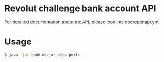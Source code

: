 Revolut challenge bank account API
===

For detailed documentation about the API, please look into doc/openapi.yml

Usage
===
```bash
$ java -jar banking.jar <tcp-port>
```
